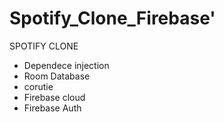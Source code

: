 # Spotify_Clone_Firebase'

 SPOTIFY CLONE
 
 * Dependece injection
 * Room Database
 * corutie
 * Firebase cloud
 * Firebase Auth
 
